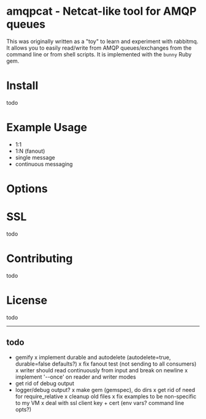 amqpcat - Netcat-like tool for AMQP queues
==========================================

This was originally written as a "toy" to learn and experiment with rabbitmq.
It allows you to easily read/write from AMQP queues/exchanges from the command
line or from shell scripts. It is implemented with the `bunny` Ruby gem.

Install
=======

todo

Example Usage
=============

- 1:1
- 1:N (fanout)
- single message
- continuous messaging

Options
=======

SSL
===
todo

Contributing
===========
todo

License
=======
todo


-----------
todo
----
- gemify
x implement durable and autodelete  (autodelete=true, durable=false defaults?)
x fix fanout test (not sending to all consumers)
x writer should read continuously from input and break on newline
x implement '--once' on reader and writer modes
- get rid of debug output
- logger/debug output?
x make gem (gemspec), do dirs
x get rid of need for require_relative
x cleanup old files
x fix examples to be non-specific to my VM
x deal with ssl client key + cert (env vars? command line opts?)
